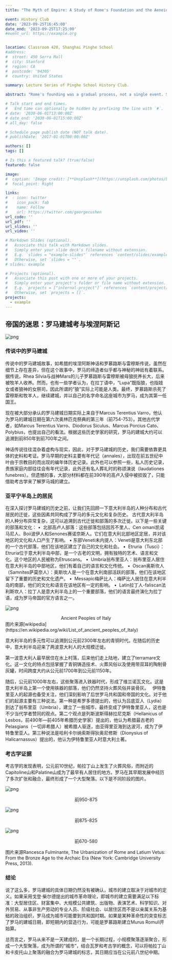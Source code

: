 ```yaml
---
title: "The Myth of Empire: A Study of Rome's Foundation and the Aeneid"

event: History Club
date: '2023-09-25T16:45:00'
date_end: '2023-09-25T17:25:00' 
#event_url: https://example.org


location: Classroom 420, Shanghai Pinghe School
#address:
#  street: 450 Serra Mall
#  city: Stanford
#  region: CA
#  postcode: '94305'
#  country: United States

summary: Lecture Series of Pinghe School History Club.

abstract: "Rome's founding was a gradual process, not a single event. Small settlements on Palatine and Capitoline hills merged over time, forming a larger community. The traditional founding date is estimated to be mid-8th century BCE, based on Varro's calculations and archaeological evidence."

# Talk start and end times.
#   End time can optionally be hidden by prefixing the line with `#`.
# date: '2030-06-01T13:00:00Z'
# date_end: '2030-06-01T15:00:00Z'
# all_day: false

# Schedule page publish date (NOT talk date).
# publishDate: '2017-01-01T00:00:00Z'

authors: []
tags: []

# Is this a featured talk? (true/false)
featured: false

image:
#  caption: 'Image credit: [**Unsplash**](https://unsplash.com/photos/bzdhc5b3Bxs)'
#  focal_point: Right

links:
#  - icon: twitter
#    icon_pack: fab
#    name: Follow
#    url: https://twitter.com/georgecushen
url_code: ''
url_pdf: ''
url_slides: ''
url_video: ''

# Markdown Slides (optional).
#   Associate this talk with Markdown slides.
#   Simply enter your slide deck's filename without extension.
#   E.g. `slides = "example-slides"` references `content/slides/example-slides.md`.
#   Otherwise, set `slides = ""`.
# slides: example

# Projects (optional).
#   Associate this post with one or more of your projects.
#   Simply enter your project's folder or file name without extension.
#   E.g. `projects = ["internal-project"]` references `content/project/deep-learning/index.md`.
#   Otherwise, set `projects = []`.
projects:
  - example
---
```


## 帝国的迷思：罗马建城考与埃涅阿斯记

![png](talk_advert.png)

### 传说中的罗马建城
传说中的罗马建城故事，如希腊的埃涅阿斯神话和罗慕路斯与雷穆斯传说，虽然在细节上存在差异，但在这个故事中，罗马的缔造者似乎都与神秘的神祇有着联系。据传说，Rhea Silvia与战神Mars的儿子罗慕路斯与雷穆斯被母狼抚养长大，后来被牧羊人收养。然而，也有一些学者认为，在拉丁语中，“Lupa”既指狼，也指妓女或者狼神的女祭司，因此所谓的“狼”实际上可能是人类。最终，罗慕路斯杀死了雷穆斯和牧羊人，继续建城，并以自己的名字命名这座城市为罗马，成为其第一任国王。

现在被大部分承认的罗马建城日期实际上来自于Marcus Terentius Varro，他认为罗马的建城日期在第六次奥林匹克祭典的第三年（前754-753）。其他古代学者，如Marcus Terentius Varro、Diodorus Siculus、Marcus Porcius Cato、Polybius，也提出自己的看法。根据这些历史学家的研究，罗马的建城大约可以追溯到前850年到前700年之间。

神话传说往往混杂着虚构与现实，因此，对于罗马建城的历史，我们需要依靠更具体的史料和考证。罗马早期的史料主要有年代记（annales），出现在前五世纪中叶由于宗教目的而出现的编年体历史记录。此外也可以参照一些，私人历史记录，贵族家庭内部往往会有年代记录，此外还有名人葬礼时的称颂演说（laudationes funebres）。但遗憾的事，大部分材料都在前390年的高卢入侵中被损毁了，只能借助考古学来了解罗马城的建立。

### 亚平宁半岛上的居民
在深入探讨罗马建城的历史之前，让我们先回顾一下意大利半岛的人种分布和古代居民的迁徙，这些因素共同构成了罗马的多元文化和复杂历史。
古代意大利半岛的人种分布异常复杂，这可以追溯到古代迁徙和部落的多次迁徙。以下是一些关键的部落和文化：
•  北部高卢人部落：这些部落包括因苏不里人、Cen omani凯诺马尼人、Boii波伊人和Senones赛诺奈斯人。它们在意大利北部地区定居，并对该地区的文化和人口产生了影响。
• 东部Veneti未内提人：Veneti是意大利东北部的一个古代部落，他们在该地区建立了自己的文化和社会。
•  Etruria（Tusci）：Etruria位于意大利半岛中部，是一个古老的文明，拥有独特的艺术、语言和文化。这个地区的人民被称为Etruscans。
•  Umbria翁布里亚人：翁布里亚人居住在意大利半岛的中部地区，他们有着自己的语言和文化传统。
•  Oscan奥斯坎人（Samnites萨莫奈人）：奥斯坎人是一个在意大利南部活跃的部落，他们在该地区留下了重要的历史和文化遗产。
•  Messapic梅萨比人：梅萨比人居住在意大利半岛的南部，他们的文化和语言在该地区有一定的影响。
•  Latin拉丁人-faliscan法利斯坎人：拉丁人是意大利半岛上的一个重要部落，他们的语言最终演化为拉丁语，成为罗马帝国的官方语言之一。

![png](Inhabitants.png)
<center>Ancient Peoples of Italy</center>
图片来源[wikipedia](https://en.wikipedia.org/wiki/List_of_ancient_peoples_of_Italy)

意大利半岛的多元性可以追溯到公元前2300年左右的青铜时代。在随后的历史中，意大利半岛迎来了两波意大利人的大规模迁徙。

第一波意大利人最早居住在水上村落，后来他们走上陆地，建立了terramare文化。这一文化的特点包括掌握了青铜铸造技术、火葬风俗以及使用带双耳的陶制骨灰罐，时间跨度大约从公元前1700年到公元前1150年。

随后，公元前1000年左右，这些聚落进入铁器时代，形成了维兰诺瓦文化。这是意大利半岛上第一个使用铁器的部落，他们仍然坚持火葬风俗并装骨灰。
 
伊特鲁里亚人的起源也备受关注，他们深刻影响了后世罗马共和国和帝国的文化。对于他们的起源主要有三种说法。第一种是希罗多德提出的，他认为吕底亚人（Lydia）到达了翁布里亚（Umbria），建立了一些城市，最终变成了伊特鲁里亚人，这也是不少当代学者赞同的观点。第二个观点是列斯波斯得赫拉尼克斯（Hellanicus of Lesbos，前490年—前405年希腊历史学家）提出的，他认为希腊最古老的Pelasgians（一切非希腊人）被希腊人驱逐，由亚得里亚海到达波河，成为了伊特鲁里亚人。第三种说法是哈利卡尔纳索斯得狄奥尼修斯（Dionysius of Halicarnassus）提出的，他认为伊特鲁里亚人时意大利土著。

### 考古学证据
考古学的发现表明，公元前10世纪，帕拉丁山上发生了火葬风俗，而附近的Capitoline山和Palatine山成为了最早有人居住的地方。罗马在其早期发展中经历了多次扩张和融合，最终形成了一个大型聚落。以下是不同阶段的图片。

![png](bc950.png)
<center>前950-875</center>

![png](bc875.png)
<center>前875-825</center>

![png](bc670.png)
<center>前670-580</center>

图片来源Rancesca Fulminante, The Urbanization of Rome and Latium Vetus: From the Bronze Age to the Archaic Era (New York: Cambridge University Press, 2013).

### 结论
说了这么多，罗马建城的具体日期仍然没有被确认，城市的建立取决于对城市的定义。如果采用戈登·柴尔德提出的城市革命理论，即城市的建立需要满足以下标准：大型居住区、财富集中、大规模公共建筑、出版物、表演艺术、科学知识、对外贸易、从事非生产劳动的专业人员、阶级社会、以居住区而不是以亲属关系为基础的政治组织，罗马成为城市可能要到共和国时期。如果是某种革命性的突变标志了罗马的建城日期，即短期内的营造行为，可能是罗慕路斯建立Murus Romuli开始算。

总而言之，罗马从来不是一天建成的，是一个长期过程，小规模聚落逐渐聚合，形成一个大型聚落，成为所谓的“城市”，结合瓦罗和考古学的概念，可以将帕拉丁山和卡皮托山上聚落的融合为罗马建城的标志，其日期应当在公元前八世纪中期。